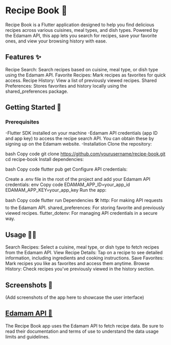 # Recipe Book 📖
Recipe Book is a Flutter application designed to help you find delicious recipes across various cuisines, meal types, and dish types. Powered by the Edamam API, this app lets you search for recipes, save your favorite ones, and view your browsing history with ease.

## Features ✨
Recipe Search: Search recipes based on cuisine, meal type, or dish type using the Edamam API.
Favorite Recipes: Mark recipes as favorites for quick access.
Recipe History: View a list of previously viewed recipes.
Shared Preferences: Stores favorites and history locally using the shared_preferences package.

## Getting Started 🚀
### Prerequisites
-Flutter SDK installed on your machine
-Edamam API credentials (app ID and app key) to access the recipe search API. You can obtain these by signing up on the Edamam website.
-Installation
Clone the repository:

bash
Copy code
git clone https://github.com/yourusername/recipe-book.git
cd recipe-book
Install dependencies:

bash
Copy code
flutter pub get
Configure API credentials:

Create a .env file in the root of the project and add your Edamam API credentials:
env
Copy code
EDAMAM_APP_ID=your_app_id
EDAMAM_APP_KEY=your_app_key
Run the app:

bash
Copy code
flutter run
Dependencies 🛠️
http: For making API requests to the Edamam API.
shared_preferences: For storing favorite and previously viewed recipes.
flutter_dotenv: For managing API credentials in a secure way.
## Usage 🧑‍🍳
Search Recipes:  Select a cuisine, meal type, or dish type to fetch recipes from the Edamam API.
View Recipe Details: Tap on a recipe to see detailed information, including ingredients and cooking instructions.
Save Favorites: Mark recipes you like as favorites and access them anytime.
Browse History: Check recipes you've previously viewed in the history section.
## Screenshots 📸
(Add screenshots of the app here to showcase the user interface)

## [Edamam API 🔗](https://www.edamam.com/)
The Recipe Book app uses the Edamam API to fetch recipe data. Be sure to read their documentation and terms of use to understand the data usage limits and guidelines.